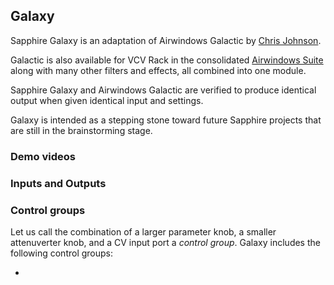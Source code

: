 ## Galaxy

Sapphire Galaxy is an adaptation of Airwindows Galactic by [Chris Johnson](https://github.com/airwindows/airwindows).

Galactic is also available for VCV Rack in the consolidated
[Airwindows Suite](https://library.vcvrack.com/Airwin2Rack/Airwin2Rack)
along with many other filters and effects, all combined into one module.

Sapphire Galaxy and Airwindows Galactic are verified to produce identical output when given identical input and settings.

Galaxy is intended as a stepping stone toward future Sapphire projects that are still in the brainstorming stage.

### Demo videos

### Inputs and Outputs

### Control groups

Let us call the combination of a larger parameter knob, a smaller attenuverter knob,
and a CV input port a *control group*. Galaxy includes the following control groups:

* 